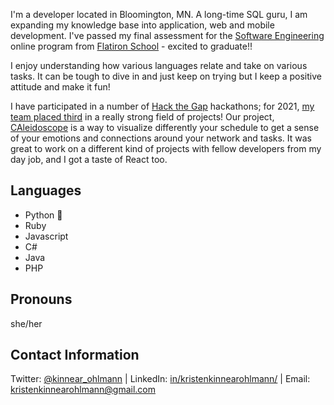 I'm a developer located in Bloomington, MN. A long-time SQL guru, I am expanding my knowledge base into application, web and mobile development. I've passed my final assessment for the [Software Engineering](https://flatironschool.com/campus-and-online-coding-bootcamp/) online program from [Flatiron School](https://flatironschool.com/) - excited to graduate!!  

I enjoy understanding how various languages relate and take on various tasks. It can be tough to dive in and just keep on trying but I keep a positive attitude and make it fun!

I have participated in a number of [Hack the Gap](https://www.hackthegap.com/) hackathons; for 2021, [my team placed third](https://twitter.com/HackTheGap/status/1375859620464492546?ref_src=twsrc%5Egoogle%7Ctwcamp%5Eserp%7Ctwgr%5Etweet) in a really strong field of projects! Our project, [CAleidoscope](https://ether-cal-htg2021.netlify.app/) is a way to visualize differently your schedule to get a sense of your emotions and connections around your network and tasks. It was great to work on a different kind of projects with fellow developers from my day job, and I got a taste of React too.

## Languages
- Python 🐍
- Ruby
- Javascript
- C#
- Java
- PHP

## Pronouns
she/her

## Contact Information
Twitter: [@kinnear_ohlmann](https://twitter.com/kinnear_ohlmann) | LinkedIn: [in/kristenkinnearohlmann/](https://www.linkedin.com/in/kristenkinnearohlmann/) | Email: [kristenkinnearohlmann@gmail.com](mailto:kristenkinnearohlmann@gmail.com)
